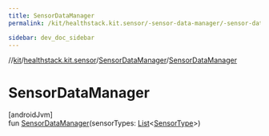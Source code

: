 ```yaml
---
title: SensorDataManager
permalink: /kit/healthstack.kit.sensor/-sensor-data-manager/-sensor-data-manager.html

sidebar: dev_doc_sidebar
---
```

//[kit](../../../kit.html)/[healthstack.kit.sensor](../index.html)/[SensorDataManager](index.html)/[SensorDataManager](-sensor-data-manager.html)



# SensorDataManager



[androidJvm]\
fun [SensorDataManager](-sensor-data-manager.html)(sensorTypes: [List](https://kotlinlang.org/api/latest/jvm/stdlib/kotlin.collections/-list/index.html)&lt;[SensorType](../-sensor-type/index.html)&gt;)




